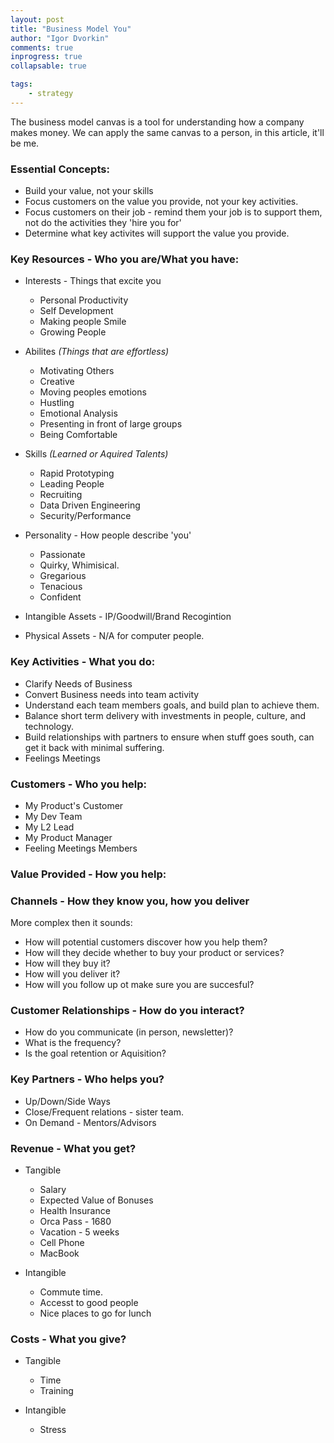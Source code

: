 ```yaml
--- 
layout: post
title: "Business Model You"
author: "Igor Dvorkin"
comments: true
inprogress: true
collapsable: true

tags: 
    - strategy
---
```


The business model canvas is a tool for understanding how a company makes money. We can apply the same canvas to a person, in this article, it'll be me.

### Essential Concepts:

* Build your value, not your skills
* Focus customers on the value you provide, not your key activities.
* Focus customers on their job - remind them your job is to support them, not do the activities they 'hire you for'
* Determine what key activites will support the value you provide.

### Key Resources - Who you are/What you have:

* Interests - Things that excite you
    * Personal Productivity
    * Self Development
    * Making people Smile
    * Growing People

* Abilites _(Things that are effortless)_

    * Motivating Others
    * Creative
    * Moving peoples emotions
    * Hustling
    * Emotional Analysis
    * Presenting in front of large groups
    * Being Comfortable

* Skills _(Learned or Aquired Talents)_

    * Rapid Prototyping
    * Leading People
    * Recruiting
    * Data Driven Engineering
    * Security/Performance

* Personality - How people describe 'you'
    * Passionate
    * Quirky, Whimisical.
    * Gregarious
    * Tenacious
    * Confident


* Intangible Assets - IP/Goodwill/Brand Recogintion
* Physical Assets - N/A for computer people.

### Key Activities - What you do:

* Clarify Needs of Business
* Convert Business needs into team activity
* Understand each team members goals, and build plan to achieve them.
* Balance short term delivery with investments in people, culture, and technology.
* Build relationships with partners to ensure when stuff goes south, can get it back with minimal suffering.
* Feelings Meetings

### Customers - Who you help:

* My Product's Customer
* My Dev Team
* My L2 Lead
* My Product Manager
* Feeling Meetings Members

### Value Provided - How you help:

### Channels - How they know you, how you deliver

More complex then it sounds:

* How will potential customers discover how you help them?
* How will they decide whether to buy your product or services?
* How will they buy it?
* How will you deliver it?
* How will you follow up ot make sure you are succesful?

### Customer Relationships - How do you interact?

* How do you communicate (in person, newsletter)?
* What is the frequency?
* Is the goal retention or Aquisition?


### Key Partners - Who helps you?

* Up/Down/Side Ways
* Close/Frequent relations - sister team.
* On Demand - Mentors/Advisors


### Revenue - What you get?

* Tangible
    * Salary
    * Expected Value of Bonuses
    * Health Insurance
    * Orca Pass - 1680
    * Vacation - 5 weeks
    * Cell Phone
    * MacBook

* Intangible
    * Commute time.
    * Accesst to good people
    * Nice places to go for lunch

### Costs - What you give?

* Tangible

    * Time 
    * Training

* Intangible

    * Stress
